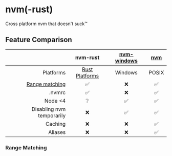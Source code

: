 # nvm(-rust)

Cross platform nvm that doesn't suck™

## Feature Comparison

| | **nvm-rust** | [nvm-windows](https://github.com/coreybutler/nvm-windows) | [nvm](https://github.com/nvm-sh/nvm) |
| ---: | :---: | :---: | :---: | 
| Platforms | [Rust Platforms](https://doc.rust-lang.org/nightly/rustc/platform-support.html#tier-1) | Windows | POSIX |
| [Range matching](#range-matching) | ✅ | ❌ | ✅ | 
| .nvmrc | ✅ | ❌ | ✅ | 
| Node <4 | ❔ | ✅ | ✅ |
| Disabling nvm temporarily | ❌ | ✅ | ✅ |
| Caching | ❌ | ❌ | ✅ |
| Aliases | ❌ | ❌ | ✅ |


### Range Matching 
